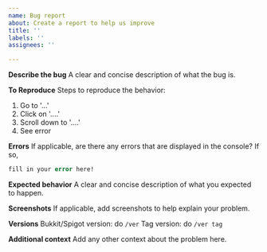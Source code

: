 ```yaml
---
name: Bug report
about: Create a report to help us improve
title: ''
labels: ''
assignees: ''

---
```


**Describe the bug**
A clear and concise description of what the bug is.

**To Reproduce**
Steps to reproduce the behavior:
1. Go to '...'
2. Click on '....'
3. Scroll down to '....'
4. See error

**Errors**
If applicable, are there any errors that are displayed in the console?
If so,
```vb
fill in your error here!
```

**Expected behavior**
A clear and concise description of what you expected to happen.

**Screenshots**
If applicable, add screenshots to help explain your problem.

**Versions**
Bukkit/Spigot version: do `/ver`
Tag version: do `/ver tag`

**Additional context**
Add any other context about the problem here.

